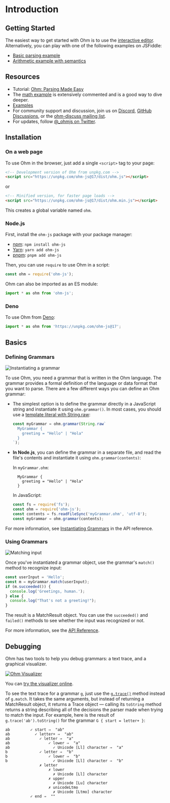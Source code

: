 # Introduction

## Getting Started

The easiest way to get started with Ohm is to use the [interactive editor](https://ohmjs.org/editor/). Alternatively, you can play with one of the following examples on JSFiddle:

- [Basic parsing example](https://jsfiddle.net/pdubroy/p3b1v2xb/)
- [Arithmetic example with semantics](https://jsfiddle.net/pdubroy/15k63qae/)

## Resources

- Tutorial: [Ohm: Parsing Made Easy](https://nextjournal.com/dubroy/ohm-parsing-made-easy)
- The [math example](https://github.com/ohmjs/ohm/tree/main/examples/math/index.html) is extensively commented and is a good way to dive deeper.
- [Examples](https://github.com/ohmjs/ohm/tree/main/examples/)
- For community support and discussion, join us on [Discord](https://discord.gg/KwxY5gegRQ), [GitHub Discussions](https://github.com/ohmjs/ohm/discussions), or the [ohm-discuss mailing list](https://groups.google.com/u/0/g/ohm-discuss).
- For updates, follow [@\_ohmjs on Twitter](https://twitter.com/_ohmjs).

## Installation

### On a web page

To use Ohm in the browser, just add a single `<script>` tag to your page:

```html
<!-- Development version of Ohm from unpkg.com -->
<script src="https://unpkg.com/ohm-js@17/dist/ohm.js"></script>
```

or

```html
<!-- Minified version, for faster page loads -->
<script src="https://unpkg.com/ohm-js@17/dist/ohm.min.js"></script>
```

This creates a global variable named `ohm`.

### Node.js

First, install the `ohm-js` package with your package manager:

- [npm](http://npmjs.org): `npm install ohm-js`
- [Yarn](https://yarnpkg.com/): `yarn add ohm-js`
- [pnpm](https://pnpm.io/): `pnpm add ohm-js`

Then, you can use `require` to use Ohm in a script:

<!-- @markscript
  markscript.transformNextBlock(s => s.replace('const ', 'var '));
-->

```js
const ohm = require('ohm-js');
```

Ohm can also be imported as an ES module:

```js
import * as ohm from 'ohm-js';
```

### Deno

To use Ohm from [Deno](https://deno.land/):

```js
import * as ohm from 'https://unpkg.com/ohm-js@17';
```

## Basics

### Defining Grammars

![Instantiating a grammar](https://ohmjs.org/img/docs/instantiating-grammars.png)

To use Ohm, you need a grammar that is written in the Ohm language. The grammar provides a formal
definition of the language or data format that you want to parse. There are a few different ways
you can define an Ohm grammar:

- The simplest option is to define the grammar directly in a JavaScript string and instantiate it
  using `ohm.grammar()`. In most cases, you should use a [template literal with String.raw](https://developer.mozilla.org/en-US/docs/Web/JavaScript/Reference/Global_Objects/String/raw):

  ```js
  const myGrammar = ohm.grammar(String.raw`
    MyGrammar {
      greeting = "Hello" | "Hola"
    }
  `);
  ```

- **In Node.js**, you can define the grammar in a separate file, and read the file's contents and instantiate it using `ohm.grammar(contents)`:

  In `myGrammar.ohm`:

        MyGrammar {
          greeting = "Hello" | "Hola"
        }

  In JavaScript:

  ```js
  const fs = require('fs');
  const ohm = require('ohm-js');
  const contents = fs.readFileSync('myGrammar.ohm', 'utf-8');
  const myGrammar = ohm.grammar(contents);
  ```

For more information, see [Instantiating Grammars](api-reference.md#instantiating-grammars) in the API reference.

### Using Grammars

![Matching input](https://ohmjs.org/img/docs/matching.png)

<!-- @markscript
  // The duplication here is required because Markscript only executes top-level code blocks.
  // TODO: Consider fixing this in Markscript.
  const myGrammar = ohm.grammar('MyGrammar { greeting = "Hello" | "Hola" }');
-->

Once you've instantiated a grammar object, use the grammar's `match()` method to recognize input:

```js
const userInput = 'Hello';
const m = myGrammar.match(userInput);
if (m.succeeded()) {
  console.log('Greetings, human.');
} else {
  console.log("That's not a greeting!");
}
```

The result is a MatchResult object. You can use the `succeeded()` and `failed()` methods to see whether the input was recognized or not.

For more information, see the [API Reference](api-reference.md).

## Debugging

Ohm has two tools to help you debug grammars: a text trace, and a graphical visualizer.

[![Ohm Visualizer](https://ohmjs.org/img/docs/visualizer-small.png)](https://ohmjs.org/editor)

You can [try the visualizer online](https://ohmjs.org/editor).

To see the text trace for a grammar `g`, just use the [`g.trace()`](api-reference.md#trace)
method instead of `g.match`. It takes the same arguments, but instead of returning a MatchResult
object, it returns a Trace object — calling its `toString` method returns a string describing
all of the decisions the parser made when trying to match the input. For example, here is the
result of `g.trace('ab').toString()` for the grammar `G { start = letter+ }`:

<!-- @markscript
  markscript.transformNextBlock(function(code) {
    const trace = ohm.grammar('G { start = letter+ }').trace('ab');
    assert.equal(trace.toString().trim(), code.trim());
  });
-->

```
ab         ✓ start ⇒  "ab"
ab           ✓ letter+ ⇒  "ab"
ab             ✓ letter ⇒  "a"
ab                 ✓ lower ⇒  "a"
ab                   ✓ Unicode [Ll] character ⇒  "a"
b              ✓ letter ⇒  "b"
b                  ✓ lower ⇒  "b"
b                    ✓ Unicode [Ll] character ⇒  "b"
               ✗ letter
                   ✗ lower
                     ✗ Unicode [Ll] character
                   ✗ upper
                     ✗ Unicode [Lu] character
                   ✗ unicodeLtmo
                     ✗ Unicode [Ltmo] character
           ✓ end ⇒  ""
```
